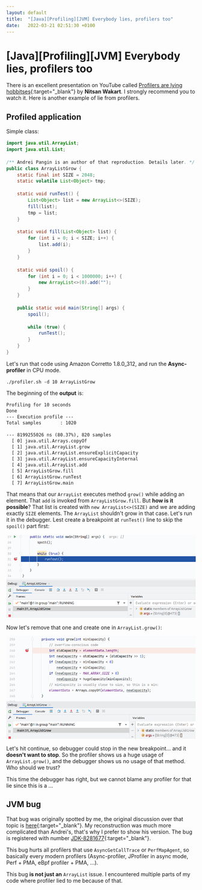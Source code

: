 ```yaml
---
layout: default
title:  "[Java][Profiling][JVM] Everybody lies, profilers too"
date:   2022-03-21 02:51:30 +0100
---
```


# [Java][Profiling][JVM] Everybody lies, profilers too

There is an excellent presentation on YouTube called [Profilers are lying hobbitses](https://www.youtube.com/watch?v=7IkHIqPeFjY){:target="_blank"}
by **Nitsan Wakart**. I strongly recommend you to watch it. Here is another example of lie from profilers.

## Profiled application

Simple class:

```java
import java.util.ArrayList;
import java.util.List;

/** Andrei Pangin is an author of that reproduction. Details later. */
public class ArrayListGrow {
    static final int SIZE = 2048;
    static volatile List<Object> tmp;

    static void runTest() {
        List<Object> list = new ArrayList<>(SIZE);
        fill(list);
        tmp = list;
    }

    static void fill(List<Object> list) {
        for (int i = 0; i < SIZE; i++) {
            list.add(i);
        }
    }

    static void spoil() {
        for (int i = 0; i < 1000000; i++) {
            new ArrayList<>(0).add("");
        }
    }

    public static void main(String[] args) {
        spoil();

        while (true) {
            runTest();
        }
    }
}
```

Let's run that code using Amazon Corretto 1.8.0_312, and run the **Async-profiler** in CPU mode.

```shell
./profiler.sh -d 10 ArrayListGrow
```

The beginning of the **output** is:

```
Profiling for 10 seconds
Done
--- Execution profile ---
Total samples       : 1020

--- 8199255026 ns (80.37%), 820 samples
  [ 0] java.util.Arrays.copyOf
  [ 1] java.util.ArrayList.grow
  [ 2] java.util.ArrayList.ensureExplicitCapacity
  [ 3] java.util.ArrayList.ensureCapacityInternal
  [ 4] java.util.ArrayList.add
  [ 5] ArrayListGrow.fill
  [ 6] ArrayListGrow.runTest
  [ 7] ArrayListGrow.main
```

That means that our ```ArrayList``` executes method ```grow()``` while adding an element. That ```add``` is invoked
from ```ArrayListGrow.fill```. But **how is it possible**? That list is created with ```new ArrayList<>(SIZE)``` and we are adding
exactly ```SIZE``` elements. The ```ArrayList``` shouldn't grow in that case. Let's run it in the debugger. Lest create
a breakpoint at ```runTest()``` line to skip the ```spoil()``` part first:

![alt text](/assets/everybody-lies/1.png "1")

Now let's remove that one and create one in ```ArrayList.grow()```:

![alt text](/assets/everybody-lies/2.png "2")

Let's hit continue, so debugger could stop in the new breakpoint... and it **doesn't want to stop**. So the profiler shows us a huge 
usage of ```ArrayList.grow()```, and the debugger shows us no usage of that method. Who should we trust?

This time the debugger has right, but we cannot blame any profiler for that lie since this is a ...

## JVM bug

That bug was originally spotted by me, the original discussion over that topic is
[here](https://github.com/jvm-profiling-tools/async-profiler/discussions/541){:target="_blank"}. My reconstruction was
much more complicated than Andrei's, that's why I prefer to show his version. The bug is registered with number
[JDK-8281677](https://bugs.openjdk.java.net/browse/JDK-8281677){:target="_blank"}.

This bug hurts all profilers that use ```AsyncGetCallTrace``` or ```PerfMapAgent```, so basically every modern profilers
(Async-profiler, JProfiler in async mode, Perf + PMA, eBpf profiler + PMA, ...).

This bug **is not just an** ```ArrayList``` issue. I encountered multiple parts of my code where profiler lied to me because of that.